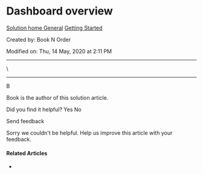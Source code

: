 # Dashboard overview

[Solution home ](broken-reference)[General](broken-reference) [Getting Started](broken-reference)

Created by: Book N Order

Modified on: Thu, 14 May, 2020 at 2:11 PM

***

\


***

B

Book is the author of this solution article.

Did you find it helpful? Yes No

Send feedback

Sorry we couldn't be helpful. Help us improve this article with your feedback.

#### Related Articles

*
